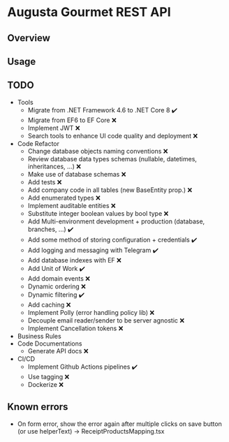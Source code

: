 ﻿# Augusta Gourmet REST API

## Overview

## Usage

## TODO

* Tools
  * Migrate from .NET Framework 4.6 to .NET Core 8 ✔️
  * Migrate from EF6 to EF Core ❌
  * Implement JWT ❌
  * Search tools to enhance UI code quality and deployment ❌
* Code Refactor
  * Change database objects naming conventions ❌
  * Review database data types schemas (nullable, datetimes, inheritances, ...) ❌
  * Make use of database schemas ❌
  * Add tests ❌
  * Add company code in all tables (new BaseEntity prop.) ❌
  * Add enumerated types ❌
  * Implement auditable entities ❌
  * Substitute integer boolean values by bool type ❌
  * Add Multi-environment development + production (database, branches, ...) ✔️
  * Add some method of storing configuration + credentials ✔️
  * Add logging and messaging with Telegram ✔️
  * Add database indexes with EF ❌
  * Add Unit of Work ✔️
  * Add domain events ❌
  * Dynamic ordering ❌
  * Dynamic filtering ✔️
  * Add caching ❌
  * Implement Polly (error handling policy lib) ❌
  * Decouple email reader/sender to be server agnostic ❌
  * Implement Cancellation tokens ❌
* Business Rules
* Code Documentations
  * Generate API docs ❌
* CI/CD
  * Implement Github Actions pipelines ✔️
  * Use tagging ❌
  * Dockerize ❌

## Known errors

* On form error, show the error again after multiple clicks on save button (or use helperText) -> ReceiptProductsMapping.tsx
